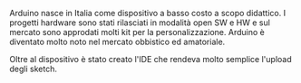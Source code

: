 Arduino nasce in Italia come dispositivo a basso costo a scopo didattico. 
I progetti hardware sono stati rilasciati in modalità open SW e HW e sul mercato sono approdati molti kit per la personalizzazione. 
Arduino è diventato molto noto nel mercato obbistico ed amatoriale. 

Oltre al dispositivo è stato creato l'IDE che rendeva molto semplice l'upload degli sketch.